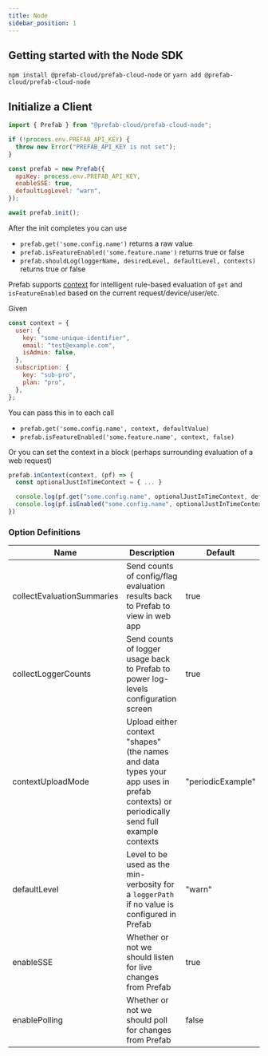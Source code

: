 ```yaml
---
title: Node
sidebar_position: 1
---
```


## Getting started with the Node SDK

`npm install @prefab-cloud/prefab-cloud-node` or `yarn add @prefab-cloud/prefab-cloud-node`

## Initialize a Client

```js
import { Prefab } from "@prefab-cloud/prefab-cloud-node";

if (!process.env.PREFAB_API_KEY) {
  throw new Error("PREFAB_API_KEY is not set");
}

const prefab = new Prefab({
  apiKey: process.env.PREFAB_API_KEY,
  enableSSE: true,
  defaultLogLevel: "warn",
});

await prefab.init();
```

After the init completes you can use

- `prefab.get('some.config.name')` returns a raw value
- `prefab.isFeatureEnabled('some.feature.name')` returns true or false
- `prefab.shouldLog(loggerName, desiredLevel, defaultLevel, contexts)` returns true or false

Prefab supports [context](../explanations/context) for intelligent rule-based evaluation of `get` and `isFeatureEnabled` based on the current request/device/user/etc.

Given

```js
const context = {
  user: {
    key: "some-unique-identifier",
    email: "test@example.com",
    isAdmin: false,
  },
  subscription: {
    key: "sub-pro",
    plan: "pro",
  },
};
```

You can pass this in to each call

- `prefab.get('some.config.name', context, defaultValue)`
- `prefab.isFeatureEnabled('some.feature.name', context, false)`

Or you can set the context in a block (perhaps surrounding evaluation of a web request)

```js
prefab.inContext(context, (pf) => {
  const optionalJustInTimeContext = { ... }

  console.log(pf.get("some.config.name", optionalJustInTimeContext, defaultValue))
  console.log(pf.isEnabled("some.config.name", optionalJustInTimeContext, false))
})
```

### Option Definitions

| Name                       | Description                                                                                                                           | Default           |
| -------------------------- | ------------------------------------------------------------------------------------------------------------------------------------- | ----------------- |
| collectEvaluationSummaries | Send counts of config/flag evaluation results back to Prefab to view in web app                                                       | true              |
| collectLoggerCounts        | Send counts of logger usage back to Prefab to power log-levels configuration screen                                                   | true              |
| contextUploadMode          | Upload either context "shapes" (the names and data types your app uses in prefab contexts) or periodically send full example contexts | "periodicExample" |
| defaultLevel               | Level to be used as the min-verbosity for a `loggerPath` if no value is configured in Prefab                                          | "warn"            |
| enableSSE                  | Whether or not we should listen for live changes from Prefab                                                                          | true              |
| enablePolling              | Whether or not we should poll for changes from Prefab                                                                                 | false             |
